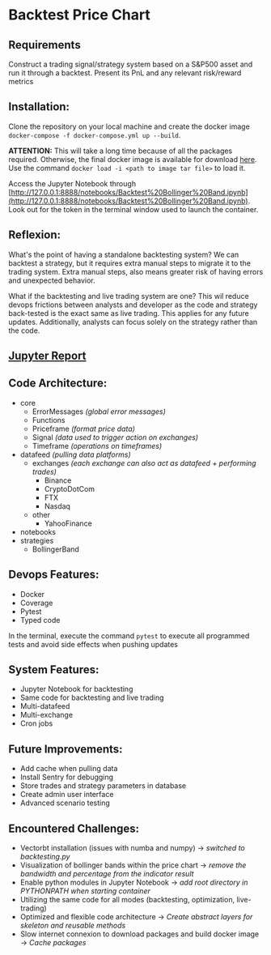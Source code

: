 Backtest Price Chart
==========

## Requirements
Construct a trading signal/strategy system based on a S&P500 asset and run it through a backtest. Present its PnL and any relevant risk/reward metrics

## Installation:
Clone the repository on your local machine and create the docker image `docker-compose -f docker-compose.yml up --build`. 

**ATTENTION:** This will take a long time because of all the packages required. Otherwise, the final docker image is 
available for download [here](https://wetransfer.com/downloads/d9aaf92f4d6bf1dea1f98513e5083f7920220526193420/1bd793f7020ac309b47fa76f5aa73b1520220526193443/75172a). Use the command `docker load -i <path to image tar file>` to load it.

Access the Jupyter Notebook through [http://127.0.0.1:8888/notebooks/Backtest%20Bollinger%20Band.ipynb](http://127.0.0.1:8888/notebooks/Backtest%20Bollinger%20Band.ipynb). Look out for the token in the terminal window used to launch the container.

## Reflexion:
What's the point of having a standalone backtesting system? We can backtest a strategy, but it requires extra manual 
steps to migrate it to the trading system. Extra manual steps, also means greater risk of having errors and unexpected behavior.

What if the backtesting and live trading system are one? This wil reduce devops frictions between analysts 
and developer as the code and strategy back-tested is the exact same as live trading. This applies for any future updates.
Additionally, analysts can focus solely on the strategy rather than the code.

## [Jupyter Report](http://nomobot.net/Backtest.html)

## Code Architecture:
- core
  - ErrorMessages *(global error messages)*
  - Functions 
  - Priceframe *(format price data)*
  - Signal *(data used to trigger action on exchanges)*
  - Timeframe *(operations on timeframes)*
- datafeed *(pulling data platforms)*
  - exchanges *(each exchange can also act as datafeed + performing trades)*
    - Binance
    - CryptoDotCom
    - FTX
    - Nasdaq
  - other
    - YahooFinance
- notebooks
- strategies
  - BollingerBand 

## Devops Features:
- Docker
- Coverage
- Pytest
- Typed code

In the terminal, execute the command `pytest` to execute all programmed tests and avoid side effects when pushing updates

## System Features:
- Jupyter Notebook for backtesting
- Same code for backtesting and live trading
- Multi-datafeed
- Multi-exchange
- Cron jobs

## Future Improvements:
- Add cache when pulling data
- Install Sentry for debugging
- Store trades and strategy parameters in database
- Create admin user interface
- Advanced scenario testing

## Encountered Challenges:
- Vectorbt installation (issues with numba and numpy) -> *switched to backtesting.py*
- Visualization of bollinger bands within the price chart -> *remove the bandwidth and percentage from the indicator result*
- Enable python modules in Jupyter Notebook -> *add root directory in PYTHONPATH when starting container*
- Utilizing the same code for all modes (backtesting, optimization, live-trading)
- Optimized and flexible code architecture -> *Create abstract layers for skeleton and reusable methods*
- Slow internet connexion to download packages and build docker image -> *Cache packages*